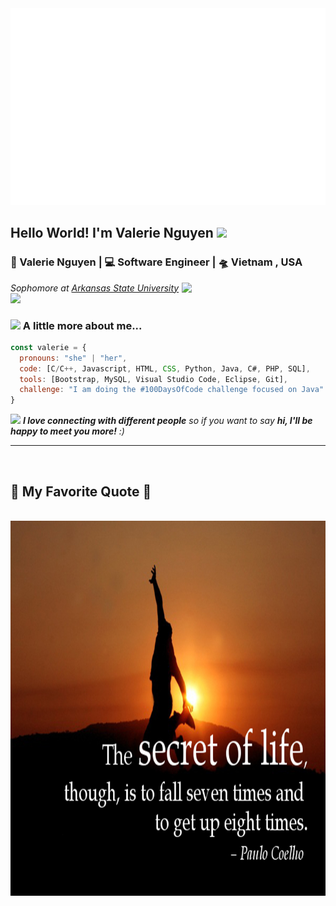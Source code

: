 <a href="#" target="_blank">
  <img src="valerienguyen.svg" width="1200" alt="valerienguyen" />
</a>

<h2> Hello World! I'm Valerie Nguyen <img src="https://media.giphy.com/media/mGcNjsfWAjY5AEZNw6/giphy.gif" width="50"></h2>

<h3>🙎 Valerie Nguyen | 💻 Software Engineer | 🛸 Vietnam , USA</h3>
<img align='right' src="https://media.giphy.com/media/ieyl9zmCjO4b4t6qoY/giphy.gif" width="230">
<p><em>Sophomore at <a href="https://www.astate.edu/">Arkansas State University </a><img src="https://media.giphy.com/media/fYSnHlufseco8Fh93Z/giphy.gif" width="30"></em></p>


### <img src="https://media.giphy.com/media/VgCDAzcKvsR6OM0uWg/giphy.gif" width="50"> A little more about me...

```javascript
const valerie = {
  pronouns: "she" | "her",
  code: [C/C++, Javascript, HTML, CSS, Python, Java, C#, PHP, SQL],
  tools: [Bootstrap, MySQL, Visual Studio Code, Eclipse, Git],
  challenge: "I am doing the #100DaysOfCode challenge focused on Java"
}
```

<img src="https://media.giphy.com/media/LnQjpWaON8nhr21vNW/giphy.gif" width="60"> <em><b>I love connecting with different people</b> so if you want to say <b>hi, I'll be happy to meet you more!</b> :)</em>

---

<br>
<h2>📑 My Favorite Quote 📑</h2>
<br>
<a href="#" target="_blank">
  <img src="images/quote-by-paulo-coelho.jpg" width="1000" height="600" alt="valerienguyen-favorite-quote" />
</a>